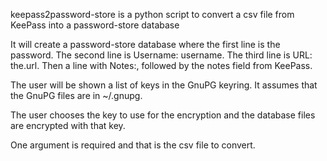 keepass2password-store is a python script to convert a csv file from
KeePass into a password-store database

It will create a password-store database where the first line is the
password.  The second line is Username: username.  The third line
is URL: the.url.  Then a line with Notes:, followed by the notes
field from KeePass.

The user will be shown a list of keys in the GnuPG keyring.  It assumes
that the GnuPG files are in ~/.gnupg.

The user chooses the key to use for the encryption and the database files
are encrypted with that key.

One argument is required and that is the csv file to convert.

